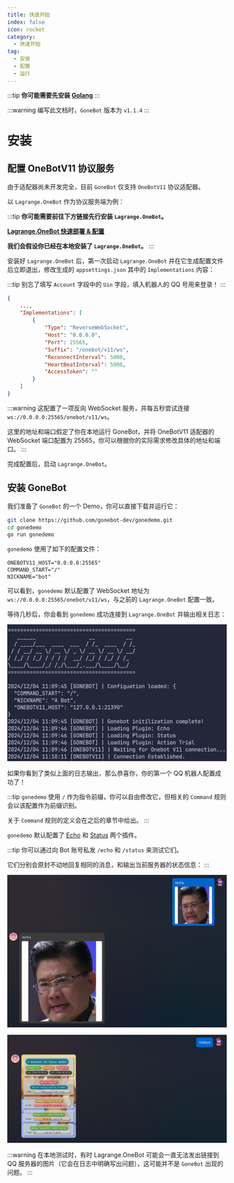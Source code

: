 ```yaml
---
title: 快速开始
index: false
icon: rocket
category:
  - 快速开始
tag:
  - 安装
  - 配置
  - 运行
---
```


:::tip
**你可能需要先安装 [Golang](https://golang.google.cn/)**
:::

:::warning
编写此文档时，`GoneBot` 版本为 `v1.1.4`
:::

# 安装

## 配置 OneBotV11 协议服务

由于适配器尚未开发完全，目前 `GoneBot` 仅支持 `OneBotV11` 协议适配器。

以 `Lagrange.OneBot` 作为协议服务端为例：

:::tip
**你可能需要前往下方链接先行安装 `Lagrange.OneBot`。**

**[Lagrange.OneBot 快速部署 & 配置](https://lagrangedev.github.io/Lagrange.Doc/Lagrange.OneBot/Config/)**

**我们会假设你已经在本地安装了 `Lagrange.OneBot`。**
:::

安装好 `Lagrange.OneBot` 后，第一次启动 `Lagrange.OneBot` 并在它生成配置文件后立即退出，修改生成的 `appsettings.json` 其中的 `Implementations` 内容：

:::tip
别忘了填写 `Account` 字段中的 `Uin` 字段，填入机器人的 QQ 号用来登录！
:::

```json
{
    ...,
    "Implementations": [
        {
            "Type": "ReverseWebSocket",
            "Host": "0.0.0.0",
            "Port": 25565,
            "Suffix": "/onebot/v11/ws",
            "ReconnectInterval": 5000,
            "HeartBeatInterval": 5000,
            "AccessToken": ""
        }
    ]
}
```
:::warning
这配置了一项反向 WebSocket 服务，并每五秒尝试连接 `ws://0.0.0.0:25565/onebot/v11/ws`。

这里的地址和端口假定了你在本地运行 GoneBot，并将 OneBotV11 适配器的 WebSocket 端口配置为 25565，你可以根据你的实际需求修改具体的地址和端口。
:::

完成配置后，启动 `Lagrange.OneBot`。

## 安装 GoneBot

我们准备了 `GoneBot` 的一个 Demo，你可以直接下载并运行它：

```sh
git clone https://github.com/gonebot-dev/gonedemo.git
cd gonedemo
go run gonedemo
```

`gonedemo` 使用了如下的配置文件：
```.env
ONEBOTV11_HOST="0.0.0.0:25565"
COMMAND_START="/"
NICKNAME="bot"
```
可以看到，`gonedemo` 默认配置了 WebSocket 地址为 `ws://0.0.0.0:25565/onebot/v11/ws`，与之前的 `Lagrange.OneBot` 配置一致。

等待几秒后，你会看到 `gonedemo` 成功连接到 `Lagrange.OneBot` 并输出相关日志：

![命令行输出](/assets/image/connection.png)

如果你看到了类似上面的日志输出，那么恭喜你，你的第一个 QQ 机器人配置成功了！

:::tip
`gonedemo` 使用 `/` 作为指令前缀，你可以自由修改它，但相关的 `Command` 规则会以该配置作为前缀识别。

关于 `Command` 规则的定义会在之后的章节中给出。
:::

`gonedemo` 默认配置了 [Echo](https://github.com/gonebot-dev/goneplugin-echo) 和 [Status](https://github.com/gonebot-dev/goneplugin-status) 两个插件。

:::tip
你可以通过向 Bot 账号私发 `/echo` 和 `/status` 来测试它们。

它们分别会原封不动地回复相同的消息，和输出当前服务器的状态信息：
:::

![Echo 插件](/assets/image/echo-plugin.png)

![Status 插件](/assets/image/status-plugin.png)

:::warning
在本地测试时，有时 Lagrange.OneBot 可能会一直无法发出链接到 QQ 服务器的图片（它会在日志中明确写出问题），这可能并不是 `GoneBot` 出现的问题。
:::
